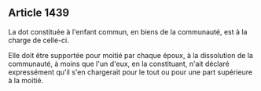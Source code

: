 Article 1439
----
La dot constituée à l'enfant commun, en biens de la communauté, est à la charge
de celle-ci.

Elle doit être supportée pour moitié par chaque époux, à la dissolution de la
communauté, à moins que l'un d'eux, en la constituant, n'ait déclaré
expressément qu'il s'en chargerait pour le tout ou pour une part supérieure à la
moitié.
